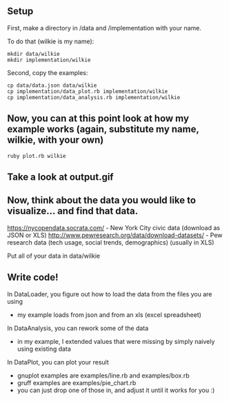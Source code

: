 ## Setup

First, make a directory in /data and /implementation with your name.

To do that (wilkie is my name):

```
mkdir data/wilkie
mkdir implementation/wilkie
```

Second, copy the examples:

```
cp data/data.json data/wilkie
cp implementation/data_plot.rb implementation/wilkie
cp implementation/data_analysis.rb implementation/wilkie
```

## Now, you can at this point look at how my example works (again, substitute my name, wilkie, with your own)

```
ruby plot.rb wilkie
```

## Take a look at output.gif

## Now, think about the data you would like to visualize... and find that data.

https://nycopendata.socrata.com/ - New York City civic data (download as JSON or XLS)
http://www.pewresearch.org/data/download-datasets/ - Pew research data (tech usage, social trends, demographics) (usually in XLS)

Put all of your data in data/wilkie

## Write code!

In DataLoader, you figure out how to load the data from the files you are using

- my example loads from json and from an xls (excel spreadsheet)

In DataAnalysis, you can rework some of the data

- in my example, I extended values that were missing by simply naively using existing data

In DataPlot, you can plot your result

- gnuplot examples are examples/line.rb and examples/box.rb
- gruff examples are examples/pie_chart.rb
- you can just drop one of those in, and adjust it until it works for you :)
